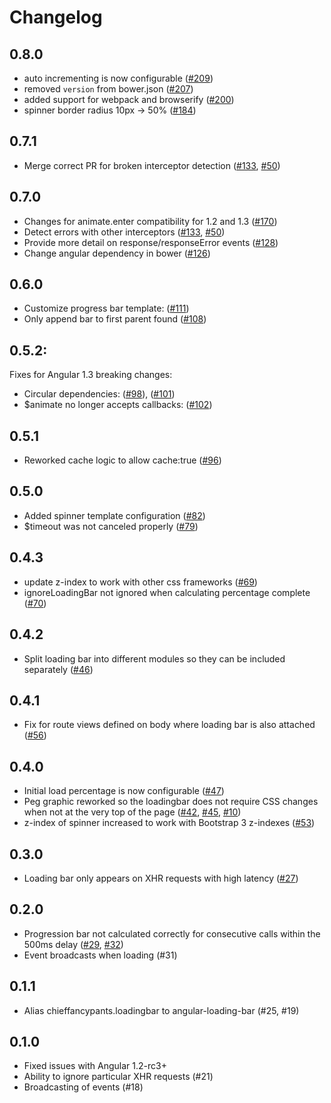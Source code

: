 Changelog
==========
## 0.8.0
- auto incrementing is now configurable
([#209](https://github.com/chieffancypants/angular-loading-bar/pull/209))
- removed `version` from bower.json
([#207](https://github.com/chieffancypants/angular-loading-bar/pull/207))
- added support for webpack and browserify
([#200](https://github.com/chieffancypants/angular-loading-bar/pull/200))
- spinner border radius 10px -> 50%
([#184](https://github.com/chieffancypants/angular-loading-bar/issues/184))


## 0.7.1
- Merge correct PR for broken interceptor detection ([#133](https://github.com/chieffancypants/angular-loading-bar/pull/133), [#50](https://github.com/chieffancypants/angular-loading-bar/pull/50))

## 0.7.0
- Changes for animate.enter compatibility for 1.2 and 1.3 ([#170](https://github.com/chieffancypants/angular-loading-bar/pull/170))
- Detect errors with other interceptors ([#133](https://github.com/chieffancypants/angular-loading-bar/pull/133), [#50](https://github.com/chieffancypants/angular-loading-bar/pull/50))
- Provide more detail on response/responseError events ([#128](https://github.com/chieffancypants/angular-loading-bar/pull/128))
- Change angular dependency in bower ([#126](https://github.com/chieffancypants/angular-loading-bar/issues/126))

## 0.6.0
- Customize progress bar template: ([#111](https://github.com/chieffancypants/angular-loading-bar/pull/111))
- Only append bar to first parent found ([#108](https://github.com/chieffancypants/angular-loading-bar/pull/108))

## 0.5.2:
Fixes for Angular 1.3 breaking changes:
- Circular dependencies: ([#98](https://github.com/chieffancypants/angular-loading-bar/issues/98)), ([#101](https://github.com/chieffancypants/angular-loading-bar/pull/101))
- $animate no longer accepts callbacks: ([#102](https://github.com/chieffancypants/angular-loading-bar/pull/102))

## 0.5.1
- Reworked cache logic to allow cache:true ([#96](https://github.com/chieffancypants/angular-loading-bar/pull/96))

## 0.5.0
- Added spinner template configuration ([#82](https://github.com/chieffancypants/angular-loading-bar/pull/82))
- $timeout was not canceled properly ([#79](https://github.com/chieffancypants/angular-loading-bar/pull/79))

## 0.4.3
- update z-index to work with other css frameworks ([#69](https://github.com/chieffancypants/angular-loading-bar/pull/69))
- ignoreLoadingBar not ignored when calculating percentage complete ([#70](https://github.com/chieffancypants/angular-loading-bar/pull/70))

## 0.4.2
- Split loading bar into different modules so they can be included separately ([#46](https://github.com/chieffancypants/angular-loading-bar/issues/46))

## 0.4.1
- Fix for route views defined on body where loading bar is also attached ([#56](https://github.com/chieffancypants/angular-loading-bar/issues/56))

## 0.4.0
- Initial load percentage is now configurable ([#47](https://github.com/chieffancypants/angular-loading-bar/issues/47))
- Peg graphic reworked so the loadingbar does not require CSS changes when not at the very top of the page ([#42](https://github.com/chieffancypants/angular-loading-bar/issues/42), [#45](https://github.com/chieffancypants/angular-loading-bar/issues/45), [#10](https://github.com/chieffancypants/angular-loading-bar/issues/10))
- z-index of spinner increased to work with Bootstrap 3 z-indexes ([#53](https://github.com/chieffancypants/angular-loading-bar/issues/53))

## 0.3.0
- Loading bar only appears on XHR requests with high latency ([#27](https://github.com/chieffancypants/angular-loading-bar/issues/27))

## 0.2.0
- Progression bar not calculated correctly for consecutive calls within the 500ms delay ([#29](https://github.com/chieffancypants/angular-loading-bar/issues/29), [#32](https://github.com/chieffancypants/angular-loading-bar/issues/32))
- Event broadcasts when loading (#31)

## 0.1.1
- Alias chieffancypants.loadingbar to angular-loading-bar (#25, #19)

## 0.1.0
- Fixed issues with Angular 1.2-rc3+
- Ability to ignore particular XHR requests (#21)
- Broadcasting of events (#18)
